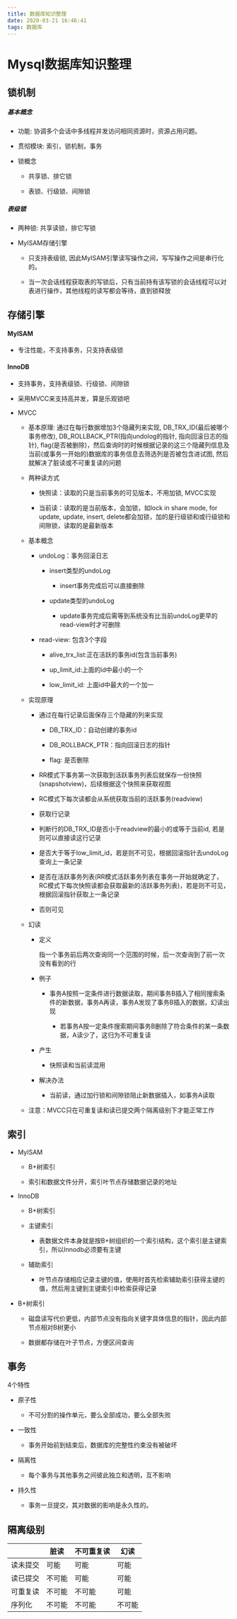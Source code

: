 ```yaml
---
title: 数据库知识整理
date: 2020-03-21 16:46:41
tags: 数据库
---
```


# Mysql数据库知识整理

## 锁机制

##### 基本概念

- 功能: 协调多个会话中多线程并发访问相同资源时，资源占用问题。

- 贯彻模块: 索引，锁机制，事务

- 锁概念
  
  - 共享锁、排它锁
  
  - 表锁、行级锁、间隙锁

##### 表级锁

- 两种锁: 共享读锁，排它写锁

- MyISAM存储引擎
  
  - 只支持表级锁, 因此MyISAM引擎读写操作之间，写写操作之间是串行化的。
  
  - 当一次会话线程获取表的写锁后，只有当前持有该写锁的会话线程可以对表进行操作，其他线程的读写都会等待，直到锁释放 

## 存储引擎

#### MyISAM

- 专注性能，不支持事务，只支持表级锁

#### InnoDB

- 支持事务，支持表级锁、行级锁、间隙锁

- 采用MVCC来支持高并发，算是乐观锁吧

- MVCC
  
  - 基本原理: 通过在每行数据增加3个隐藏列来实现, DB_TRX_ID(最后被哪个事务修改), DB_ROLLBACK_PTR(指向undolog的指针, 指向回滚日志的指针), flag(是否被删除)，然后查询时的时候根据记录的这三个隐藏列信息及当前(或事务一开始的)数据库的事务信息去筛选列是否被包含进试图, 然后就解决了脏读或不可重复读的问题
  
  - 两种读方式
    
    - 快照读：读取的只是当前事务的可见版本，不用加锁, MVCC实现
    
    - 当前读：读取的是当前版本，会加锁，如lock in share mode, for update, update, insert, delete都会加锁，加的是行级锁和或行级锁和间隙锁，读取的是最新版本
  
  - 基本概念
    
    - undoLog：事务回滚日志
      
      - insert类型的undoLog
        
        - insert事务完成后可以直接删除
      
      - update类型的undoLog
        
        - update事务完成后需等到系统没有比当前undoLog更早的read-view时才可删除
    
    - read-view: 包含3个字段
      
      - alive_trx_list:正在活跃的事务id(包含当前事务)
      
      - up_limit_id:上面的id中最小的一个
      
      - low_limit_id: 上面id中最大的一个加一
  
  - 实现原理
    
    - 通过在每行记录后面保存三个隐藏的列来实现
      
      - DB_TRX_ID：自动创建的事务id
      
      - DB_ROLLBACK_PTR：指向回滚日志的指针
      
      - flag: 是否删除
    
    - RR模式下事务第一次获取到活跃事务列表后就保存一份快照(snapshotview)，后续根据这个快照来获取视图
    
    - RC模式下每次读都会从系统获取当前的活跃事务(readview)
    
    - 获取行记录
    
    - 判断行的DB_TRX_ID是否小于readview的最小的或等于当前id, 若是则可以直接读这行记录
    
    - 是否大于等于low_limit_id，若是则不可见，根据回滚指针去undoLog查询上一条记录
    
    - 是否在活跃事务列表(RR模式活跃事务列表在事务一开始就确定了，RC模式下每次快照读都会获取最新的活跃事务列表)，若是则不可见，根据回滚指针获取上一条记录
    
    - 否则可见
  
  - 幻读
    
    - 定义
      
      指一个事务前后两次查询同一个范围的时候，后一次查询到了前一次没有看到的行
    
    - 例子
      
      - 事务A按照一定条件进行数据读取，期间事务B插入了相同搜索条件的新数据，事务A再读，事务A发现了事务B插入的数据，幻读出现
        
        - 若事务A按一定条件搜索期间事务B删除了符合条件的某一条数据，A读少了，这归为不可重复读
    
    - 产生
      
      - 快照读和当前读混用
    
    - 解决办法
      
      - 当前读，通过加行锁和间隙锁阻止新数据插入，如事务A读取
  
  - 注意：MVCC只在可重复读和读已提交两个隔离级别下才能正常工作

## 索引

- MyISAM
  
  - B+树索引
  
  - 索引和数据文件分开，索引叶节点存储数据记录的地址

- InnoDB
  
  - B+树索引
  
  - 主键索引
    
    - 表数据文件本身就是按B+树组织的一个索引结构，这个索引是主键索引，所以Innodb必须要有主键
  
  - 辅助索引
    
    - 叶节点存储相应记录主键的值，使用时首先检索辅助索引获得主键的值，然后用主键到主键索引中检索获得记录

- B+树索引
  
  - 磁盘读写代价更低，内部节点没有指向关键字具体信息的指针，因此内部节点相对B树更小
  
  - 数据都存储在叶子节点，方便区间查询

## 事务

4个特性

- 原子性
  
  - 不可分割的操作单元，要么全部成功，要么全部失败

- 一致性
  
  - 事务开始前到结束后，数据库的完整性约束没有被破坏

- 隔离性
  
  - 每个事务与其他事务之间彼此独立和透明，互不影响

- 持久性
  
  - 事务一旦提交，其对数据的影响是永久性的。

## 隔离级别

|      | 脏读  | 不可重复读 | 幻读  |
| ---- | --- | ----- | --- |
| 读未提交 | 可能  | 可能    | 可能  |
| 读已提交 | 不可能 | 可能    | 可能  |
| 可重复读 | 不可能 | 不可能   | 可能  |
| 序列化  | 不可能 | 不可能   | 不可能 |
